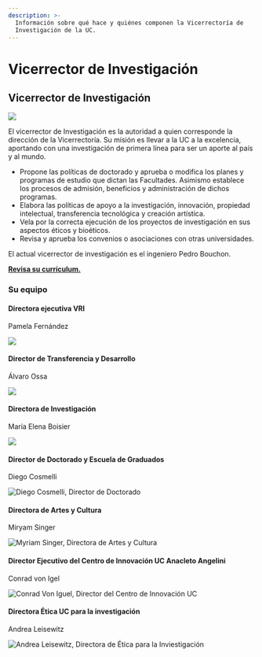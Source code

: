 ```yaml
---
description: >-
  Información sobre qué hace y quiénes componen la Vicerrectoría de
  Investigación de la UC.
---
```


# Vicerrector de Investigación

## Vicerrector de Investigación

![](../../../.gitbook/assets/vicerrector-investigacion-pedro-bouchon.jpg)

El vicerrector de Investigación es la autoridad a quien corresponde la dirección de la Vicerrectoría. Su misión es llevar a la UC a la excelencia, aportando con una investigación de primera línea para ser un aporte al país y al mundo.  


* Propone las políticas de doctorado y aprueba o modifica los planes y programas de estudio que dictan las Facultades. Asimismo establece los procesos de admisión, beneficios y administración de dichos programas.
* Elabora las políticas de apoyo a la investigación, innovación, propiedad intelectual, transferencia tecnológica y creación artística.
* Vela por la correcta ejecución de los proyectos de investigación en sus aspectos éticos y bioéticos.
* Revisa y aprueba los convenios o asociaciones con otras universidades.

El actual vicerrector de investigación es el ingeniero Pedro Bouchon.  


[**Revisa su currículum.**](https://www.ing.uc.cl/academicos-e-investigadores/pedro-alejandro-bouchon-aguirre/)

### Su equipo

#### Directora ejecutiva VRI

Pamela Fernández  


![](../../../.gitbook/assets/pamela_fernandez-directora-ejecutiva-vicerrectoria-investigacion.jpg)

#### Director de Transferencia y Desarrollo

Álvaro Ossa  


![](../../../.gitbook/assets/alvaro-ossa-director-transferencia-y-desarrollo.jpg)

#### Directora de Investigación

María Elena Boisier  


![](../../../.gitbook/assets/maria-elena-boisier-directora-investigacion.jpg)

#### Director de Doctorado y Escuela de Graduados

Diego Cosmelli  


![Diego Cosmelli, Director de Doctorado](../../../.gitbook/assets/diego-cosmelli-director-escuela-de-graduados.gif)

#### Directora de Artes y Cultura

Miryam Singer  


![Myriam Singer, Directora de Artes y Cultura](../../../.gitbook/assets/myriam-singer-directora-artes-ycultura.jpg)

#### Director Ejecutivo del Centro de Innovación UC Anacleto Angelini

Conrad von Igel  


![Conrad Von Iguel, Director del Centro de Innovaci&#xF3;n UC](../../../.gitbook/assets/conrad-von-igel-director-centro-innovacion-uc.jpg)

#### Directora Ética UC para la investigación

Andrea Leisewitz

![Andrea Leisewitz, Directora de &#xC9;tica para la Inviestigaci&#xF3;n](../../../.gitbook/assets/andrea-leisewitz-directora-etica-para-la-investigacion.jpg)

